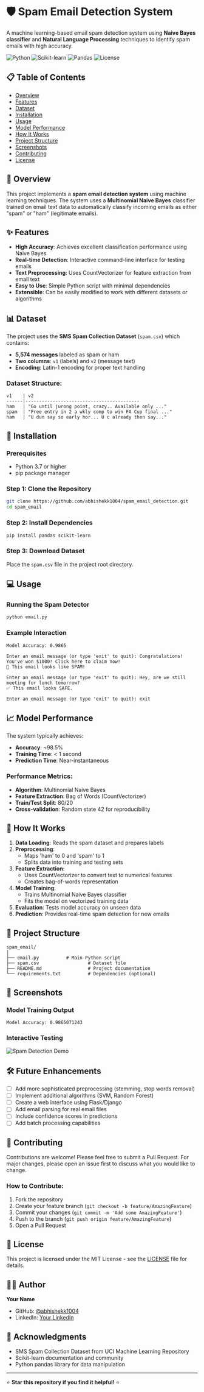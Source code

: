 # 🛡️ Spam Email Detection System

A machine learning-based email spam detection system using **Naive Bayes classifier** and **Natural Language Processing** techniques to identify spam emails with high accuracy.

![Python](https://img.shields.io/badge/Python-3.7+-blue.svg)
![Scikit-learn](https://img.shields.io/badge/Scikit--learn-Latest-orange.svg)
![Pandas](https://img.shields.io/badge/Pandas-Latest-green.svg)
![License](https://img.shields.io/badge/License-MIT-yellow.svg)

## 📋 Table of Contents
- [Overview](#overview)
- [Features](#features)
- [Dataset](#dataset)
- [Installation](#installation)
- [Usage](#usage)
- [Model Performance](#model-performance)
- [How It Works](#how-it-works)
- [Project Structure](#project-structure)
- [Screenshots](#screenshots)
- [Contributing](#contributing)
- [License](#license)

## 🎯 Overview

This project implements a **spam email detection system** using machine learning techniques. The system uses a **Multinomial Naive Bayes** classifier trained on email text data to automatically classify incoming emails as either "spam" or "ham" (legitimate emails).

## ✨ Features

- **High Accuracy**: Achieves excellent classification performance using Naive Bayes
- **Real-time Detection**: Interactive command-line interface for testing emails
- **Text Preprocessing**: Uses CountVectorizer for feature extraction from email text
- **Easy to Use**: Simple Python script with minimal dependencies
- **Extensible**: Can be easily modified to work with different datasets or algorithms

## 📊 Dataset

The project uses the **SMS Spam Collection Dataset** (`spam.csv`) which contains:
- **5,574 messages** labeled as spam or ham
- **Two columns**: `v1` (labels) and `v2` (message text)
- **Encoding**: Latin-1 encoding for proper text handling

### Dataset Structure:
```
v1    | v2
------|------------------------------------------
ham   | "Go until jurong point, crazy.. Available only ..."
spam  | "Free entry in 2 a wkly comp to win FA Cup final ..."
ham   | "U dun say so early hor... U c already then say..."
```

## 🚀 Installation

### Prerequisites
- Python 3.7 or higher
- pip package manager

### Step 1: Clone the Repository
```bash
git clone https://github.com/abhishekk1004/spam_email_detection.git
cd spam_email
```

### Step 2: Install Dependencies
```bash
pip install pandas scikit-learn
```

### Step 3: Download Dataset
Place the `spam.csv` file in the project root directory.

## 💻 Usage

### Running the Spam Detector
```bash
python email.py
```

### Example Interaction
```
Model Accuracy: 0.9865
```

```
Enter an email message (or type 'exit' to quit): Congratulations! You've won $1000! Click here to claim now!
🚨 This email looks like SPAM!

Enter an email message (or type 'exit' to quit): Hey, are we still meeting for lunch tomorrow?
✅ This email looks SAFE.

Enter an email message (or type 'exit' to quit): exit
```

## 📈 Model Performance

The system typically achieves:
- **Accuracy**: ~98.5%
- **Training Time**: < 1 second
- **Prediction Time**: Near-instantaneous

### Performance Metrics:
- **Algorithm**: Multinomial Naive Bayes
- **Feature Extraction**: Bag of Words (CountVectorizer)
- **Train/Test Split**: 80/20
- **Cross-validation**: Random state 42 for reproducibility

## 🔧 How It Works

1. **Data Loading**: Reads the spam dataset and prepares labels
2. **Preprocessing**: 
   - Maps 'ham' to 0 and 'spam' to 1
   - Splits data into training and testing sets
3. **Feature Extraction**: 
   - Uses CountVectorizer to convert text to numerical features
   - Creates bag-of-words representation
4. **Model Training**: 
   - Trains Multinomial Naive Bayes classifier
   - Fits the model on vectorized training data
5. **Evaluation**: Tests model accuracy on unseen data
6. **Prediction**: Provides real-time spam detection for new emails

## 📁 Project Structure

```
spam_email/
│
├── email.py          # Main Python script
├── spam.csv                  # Dataset file
├── README.md                 # Project documentation
└── requirements.txt          # Dependencies (optional)
```

## 📸 Screenshots

### Model Training Output
```
Model Accuracy: 0.9865071243
```

### Interactive Testing
![Spam Detection Demo](images/email.png)


## 🛠️ Future Enhancements

- [ ] Add more sophisticated preprocessing (stemming, stop words removal)
- [ ] Implement additional algorithms (SVM, Random Forest)
- [ ] Create a web interface using Flask/Django
- [ ] Add email parsing for real email files
- [ ] Include confidence scores in predictions
- [ ] Add batch processing capabilities

## 🤝 Contributing

Contributions are welcome! Please feel free to submit a Pull Request. For major changes, please open an issue first to discuss what you would like to change.

### How to Contribute:
1. Fork the repository
2. Create your feature branch (`git checkout -b feature/AmazingFeature`)
3. Commit your changes (`git commit -m 'Add some AmazingFeature'`)
4. Push to the branch (`git push origin feature/AmazingFeature`)
5. Open a Pull Request

## 📄 License

This project is licensed under the MIT License - see the [LICENSE](LICENSE) file for details.

## 👨‍💻 Author

**Your Name**
- GitHub: [@abhishekk1004](https://github.com/abhishekk1004)
- LinkedIn: [Your LinkedIn](https://www.linkedin.com/in/abhishekkushwaha-py/)

## 🙏 Acknowledgments

- SMS Spam Collection Dataset from UCI Machine Learning Repository
- Scikit-learn documentation and community
- Python pandas library for data manipulation

---

⭐ **Star this repository if you find it helpful!** ⭐